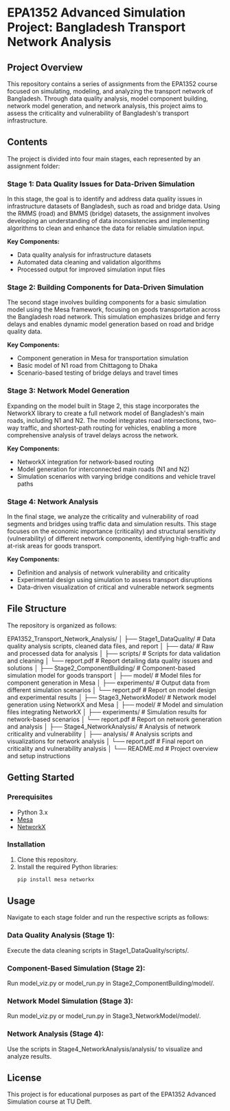 # EPA1352 Advanced Simulation Project: Bangladesh Transport Network Analysis

## Project Overview

This repository contains a series of assignments from the EPA1352 course focused on simulating, modeling, and analyzing the transport network of Bangladesh. Through data quality analysis, model component building, network model generation, and network analysis, this project aims to assess the criticality and vulnerability of Bangladesh's transport infrastructure.

## Contents

The project is divided into four main stages, each represented by an assignment folder:

### Stage 1: Data Quality Issues for Data-Driven Simulation
In this stage, the goal is to identify and address data quality issues in infrastructure datasets of Bangladesh, such as road and bridge data. Using the RMMS (road) and BMMS (bridge) datasets, the assignment involves developing an understanding of data inconsistencies and implementing algorithms to clean and enhance the data for reliable simulation input.

**Key Components:**
- Data quality analysis for infrastructure datasets
- Automated data cleaning and validation algorithms
- Processed output for improved simulation input files

### Stage 2: Building Components for Data-Driven Simulation
The second stage involves building components for a basic simulation model using the Mesa framework, focusing on goods transportation across the Bangladesh road network. This simulation emphasizes bridge and ferry delays and enables dynamic model generation based on road and bridge quality data.

**Key Components:**
- Component generation in Mesa for transportation simulation
- Basic model of N1 road from Chittagong to Dhaka
- Scenario-based testing of bridge delays and travel times

### Stage 3: Network Model Generation
Expanding on the model built in Stage 2, this stage incorporates the NetworkX library to create a full network model of Bangladesh's main roads, including N1 and N2. The model integrates road intersections, two-way traffic, and shortest-path routing for vehicles, enabling a more comprehensive analysis of travel delays across the network.

**Key Components:**
- NetworkX integration for network-based routing
- Model generation for interconnected main roads (N1 and N2)
- Simulation scenarios with varying bridge conditions and vehicle travel paths

### Stage 4: Network Analysis
In the final stage, we analyze the criticality and vulnerability of road segments and bridges using traffic data and simulation results. This stage focuses on the economic importance (criticality) and structural sensitivity (vulnerability) of different network components, identifying high-traffic and at-risk areas for goods transport.

**Key Components:**
- Definition and analysis of network vulnerability and criticality
- Experimental design using simulation to assess transport disruptions
- Data-driven visualization of critical and vulnerable network segments

## File Structure

The repository is organized as follows:

EPA1352_Transport_Network_Analysis/
│
├── Stage1_DataQuality/             # Data quality analysis scripts, cleaned data files, and report
│   ├── data/                       # Raw and processed data for analysis
│   ├── scripts/                    # Scripts for data validation and cleaning
│   └── report.pdf                  # Report detailing data quality issues and solutions
│
├── Stage2_ComponentBuilding/       # Component-based simulation model for goods transport
│   ├── model/                      # Model files for component generation in Mesa
│   ├── experiments/                # Output data from different simulation scenarios
│   └── report.pdf                  # Report on model design and experimental results
│
├── Stage3_NetworkModel/            # Network model generation using NetworkX and Mesa
│   ├── model/                      # Model and simulation files integrating NetworkX
│   ├── experiments/                # Simulation results for network-based scenarios
│   └── report.pdf                  # Report on network generation and analysis
│
├── Stage4_NetworkAnalysis/         # Analysis of network criticality and vulnerability
│   ├── analysis/                   # Analysis scripts and visualizations for network analysis
│   └── report.pdf                  # Final report on criticality and vulnerability analysis
│
└── README.md                       # Project overview and setup instructions


## Getting Started

### Prerequisites
- Python 3.x
- [Mesa](https://mesa.readthedocs.io/)
- [NetworkX](https://networkx.org/)

### Installation
1. Clone this repository.
2. Install the required Python libraries:
   ```bash
   pip install mesa networkx

## Usage

Navigate to each stage folder and run the respective scripts as follows:

### Data Quality Analysis (Stage 1): 
Execute the data cleaning scripts in Stage1_DataQuality/scripts/.

### Component-Based Simulation (Stage 2): 
Run model_viz.py or model_run.py in Stage2_ComponentBuilding/model/.

### Network Model Simulation (Stage 3): 
Run model_viz.py or model_run.py in Stage3_NetworkModel/model/.

### Network Analysis (Stage 4): 
Use the scripts in Stage4_NetworkAnalysis/analysis/ to visualize and analyze results.


## License
This project is for educational purposes as part of the EPA1352 Advanced Simulation course at TU Delft.